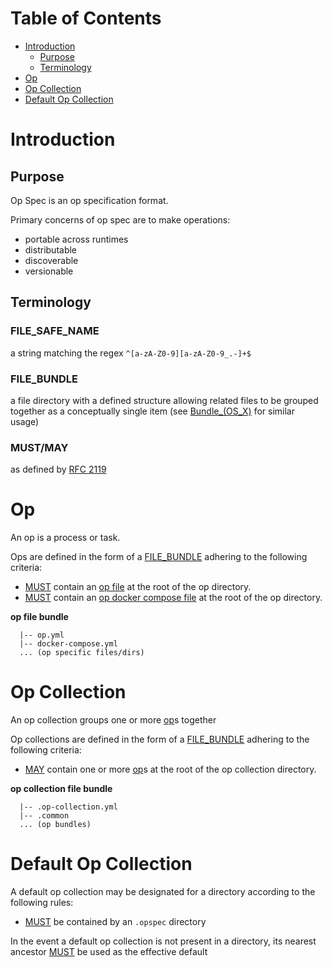 # Table of Contents
- [Introduction](#introduction)
    - [Purpose](#purpose)
    - [Terminology](#terminology)
- [Op](#op)
- [Op Collection](#op-collection)
- [Default Op Collection](#default-op-collection)

# Introduction

## Purpose
Op Spec is an op specification format.

Primary concerns of op spec are to make operations:
- portable across runtimes
- distributable
- discoverable
- versionable

## Terminology

### FILE_SAFE_NAME
a string matching the regex `^[a-zA-Z0-9][a-zA-Z0-9_.-]+$`

### FILE_BUNDLE
a file directory with a defined structure allowing related files to be grouped 
together as a conceptually single item 
(see <a href="https://en.wikipedia.org/wiki/Bundle_(OS_X)">Bundle_(OS_X)</a> for similar usage)

### MUST/MAY
as defined by [RFC 2119](https://tools.ietf.org/html/rfc2119)

# Op
An op is a process or task. 

Ops are defined in the form of a [FILE_BUNDLE](#file_bundle) adhering to the 
following criteria:

- [MUST](#mustmay) contain an [op file](op-file.md) at the root of the op directory.
- [MUST](#mustmay) contain an [op docker compose file](./op-docker-compose-file.md) 
at the root of the op directory.

**op file bundle**  
```TEXT
  |-- op.yml
  |-- docker-compose.yml
  ... (op specific files/dirs)
```

# Op Collection
An op collection groups one or more [op](#op)s together

Op collections are defined in the form of a [FILE_BUNDLE](#file_bundle) adhering to the 
following criteria:

- [MAY](#mustmay) contain one or more [op](#op)s at the root of the op collection directory.

**op collection file bundle**  
```TEXT
  |-- .op-collection.yml
  |-- .common
  ... (op bundles)
```

# Default Op Collection
A default op collection may be designated for a directory according to the following rules:

- [MUST](#mustmay) be contained by an `.opspec` directory

In the event a default op collection is not present in a directory, its
nearest ancestor [MUST](#mustmay) be used as the effective default

